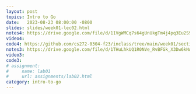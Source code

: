 ```yaml
---
layout: post
topics: Intro to Go
date:   2023-08-23 08:00:00 -0800
slides: slides/week01-lec02.html
notes4: https://drive.google.com/file/d/11VgWMCq7s64gUnUkgTm4j4pq3Eu2S9WD/view?usp=drive_link
video4: 
code4: https://github.com/cs272-0304-f23/inclass/tree/main/week01/section04
notes3: https://drive.google.com/file/d/1THuLhkUQ1R0NVe_RvBFGk_X3Dw6kNwP4/view?usp=drive_link
video3: 
code3: 
# assignment:
#     name: lab01
#     url: assignments/lab02.html
category: intro-to-go
---
```

